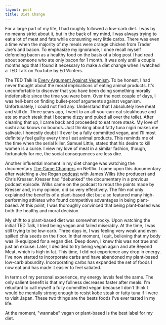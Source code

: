 ```yaml
---
layout: post
title: Diet Change
---
```


For a large part of my life, I had roughly followed a low-carb diet. I was by no means strict about it, but in the back of my mind, I was always trying to eat a lot of meat and fats while consuming very little carbs. There was even a time when the majority of my meals were orange chicken from Trader Joe's and bacon. To emphasize my ignorance, I once recall myself defending bacon as a healthy food on the basis of a blog post I had read about someone who ate only bacon for 1 month. It was only until a couple months ago that I found it necessary to make a diet change when I watched a TED Talk on YouTube by Ed Winters.

The TED Talk is [Every Argument Against Veganism](https://www.youtube.com/watch?v=byTxzzztRBU). To be honest, I had never thought about the moral implications of eating animal products. It's uncomfortable to discover that you have been doing something morally indefensible since the time you were born. Over the next couple of days, I was hell-bent on finding bullet-proof arguments against veganism. Unfortunately, I could not find any. Understand that I absolutely love meat and still do. Three years ago, I went to an all-you-can-eat steakhouse and ate so much steak that I became dizzy and puked all over the toilet. After cleaning that up, I came back and proceeded to eat more steak. My love of sushi also knows no bounds. Just thinking about fatty tuna nigiri makes me salivate. I honestly doubt I'll ever be a fully committed vegan, and I'll most definitely feel guilty every time I eat animal products. This reminds me of the time when the serial killer, Samuel Little, stated that his desire to kill women is a curse. I view my love of meat in a similar fashion, though, fortunately for me, the social consequences are less dire.

Another influential moment in my diet change was watching the documentary [The Game Changers](https://gamechangersmovie.com) on Netflix. I came upon this documentary after watching a Joe Rogan [podcast](https://www.youtube.com/watch?v=s0zgNY_kqlI) with James Wilks (the producer) and Chris Kresser. Kresser had "debunked" the documentary in a previous podcast episode. Wilks came on the podcast to rebut the points made by Kresser and, in my opinion, did so very effectively. The film not only explained the benefits of a plant-based diet but also featured many high-performing athletes who found competitive advantages in being plant-based. At this point, I was thoroughly convinced that being plant-based was both the healthy and moral decision.

My shift to a plant-based diet was somewhat rocky. Upon watching the initial TED Talk, I tried being vegan and failed miserably. At the time, I was still trying to be low-carb. Three days in, I was feeling very weak and even spilled chia seeds on the floor. In that moment, I quit, believing that my body was ill-equipped for a vegan diet. Deep down, I knew this was not true and just an excuse. Later, I decided to try being vegan again and ate Beyond Meat, which is high in fat. This time, I did not experience any drop in energy. I've now started to incorporate carbs and have abandoned my plant-based low-carb absurdity. Incorporating carbs has expanded the set of foods I now eat and has made it easier to feel satiated.

In terms of my personal experience, my energy levels feel the same. The only salient benefit is that my fullness decreases faster after meals. I'm reluctant to call myself a fully committed vegan because I don't think I would be mentally strong enough to resist kobe steak or fatty tuna if I were to visit Japan. These two things are the bests foods I've ever tasted in my life.

At the moment, "wannabe" vegan or plant-based is the best label for my diet.
